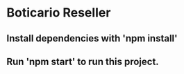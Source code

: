 # Boticario Reseller

## Install dependencies with 'npm install'

## Run 'npm start' to run this project.
